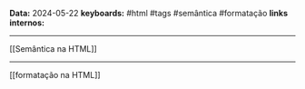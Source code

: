 
**Data:** 2024-05-22
**keyboards:** #html #tags #semântica #formatação 
**links internos:** 
___

[[Semântica na HTML]]
___
[[formatação na HTML]]



